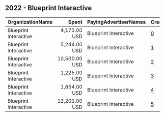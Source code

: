 ## 2022 - Blueprint Interactive 
|OrganizationName|Spent|PayingAdvertiserNames|CreativeUrls|Impressions|Genders|AgeBrackets|CountryCodes|BillingAddresses|CandidateBallotInformation|
|:---|---:|:---|:---|---:|:---|:---|:---|:---|:---|
|Blueprint Interactive|4,173.00 USD|Blueprint Interactive|[0](https://www.snap.com/political-ads/asset/f176c22f1f5cfd97678e9d90f640731fa75afe0a04e112733964ae6e39eac240?mediaType=mp4)|170,818||18-44|united states|"1220 19th Street NW,Washington,20036,US"||
|Blueprint Interactive|5,244.00 USD|Blueprint Interactive|[1](https://www.snap.com/political-ads/asset/f176c22f1f5cfd97678e9d90f640731fa75afe0a04e112733964ae6e39eac240?mediaType=mp4)|179,323|FEMALE|18-35|united states|"1220 19th Street NW,Washington,20036,US"||
|Blueprint Interactive|10,500.00 USD|Blueprint Interactive|[2](https://www.snap.com/political-ads/asset/badd2b51423bf0e74e25b4315aea8a0c3d4e632c4116221a53602f806228ce70?mediaType=mp4)|376,738|FEMALE|18-35|united states|"1220 19th Street NW,Washington,20036,US"||
|Blueprint Interactive|1,225.00 USD|Blueprint Interactive|[3](https://www.snap.com/political-ads/asset/00ad65a32074419d6ae1e274db0bb8eec234e78f362ffa0321118468be8b8d2e?mediaType=mp4)|46,699||18-44|united states|"1220 19th Street NW,Washington,20036,US"||
|Blueprint Interactive|1,854.00 USD|Blueprint Interactive|[4](https://www.snap.com/political-ads/asset/00ad65a32074419d6ae1e274db0bb8eec234e78f362ffa0321118468be8b8d2e?mediaType=mp4)|73,175|FEMALE|18-35|united states|"1220 19th Street NW,Washington,20036,US"||
|Blueprint Interactive|12,201.00 USD|Blueprint Interactive|[5](https://www.snap.com/political-ads/asset/badd2b51423bf0e74e25b4315aea8a0c3d4e632c4116221a53602f806228ce70?mediaType=mp4)|494,488||18-44|united states|"1220 19th Street NW,Washington,20036,US"||

